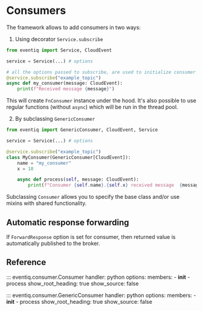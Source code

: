 # Consumers

The framework allows to add consumers in two ways:

1. Using decorator `Service.subscribe`

```python
from eventiq import Service, CloudEvent

service = Service(...) # options

# all the options passed to subscribe, are used to initialize consumer class (__init__)
@service.subscribe("example_topic") 
async def my_consumer(message: CloudEvent):
    print(f"Received message {message}")
```

This will create `FnConsumer` instance under the hood. It's also possible to use
regular functions (without `async`) which will be run in the thread pool.

2. By subclassing `GenericConsumer`

```python
from eventiq import GenericConsumer, CloudEvent, Service

service = Service(...) # options

@service.subscribe("example_topic")
class MyConsumer(GenericConsumer[CloudEvent]):
    name = "my_consumer"
    x = 10

    async def process(self, message: CloudEvent):
        print(f"Consumer {self.name}.{self.x} received message  {message}")
```
Subclassing `Consumer` allows you to specify the base class and/or use mixins with shared
functionality.

## Automatic response forwarding
If `ForwardResponse` option is set for consumer, then returned value is
automatically published to the broker.

## Reference
::: eventiq.consumer.Consumer
    handler: python
    options:
      members:
        - __init__
        - process
      show_root_heading: true
      show_source: false

::: eventiq.consumer.GenericConsumer
    handler: python
    options:
      members:
        - __init__
        - process
      show_root_heading: true
      show_source: false